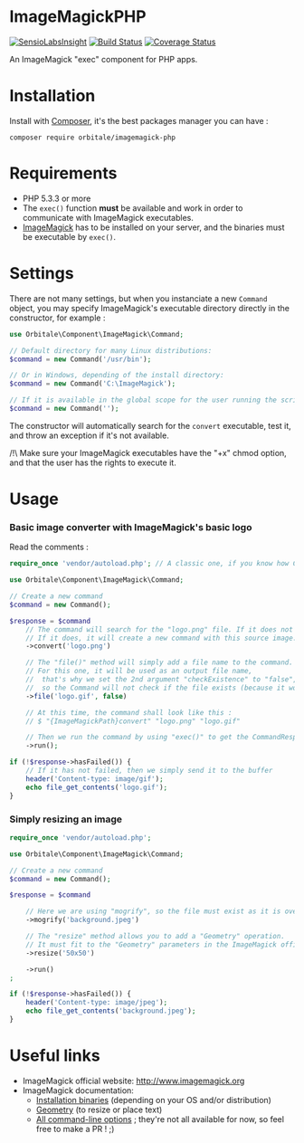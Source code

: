 ImageMagickPHP
===============

[![SensioLabsInsight](https://insight.sensiolabs.com/projects/ff8b439c-772a-495e-9780-4e8e8e451254/mini.png)](https://insight.sensiolabs.com/projects/ff8b439c-772a-495e-9780-4e8e8e451254)
[![Build Status](https://travis-ci.org/Orbitale/ImageMagickPHP.png)](https://travis-ci.org/Orbitale/ImageMagickPHP)
[![Coverage Status](https://coveralls.io/repos/Orbitale/ImageMagickPHP/badge.png)](https://coveralls.io/r/Orbitale/ImageMagickPHP)

An ImageMagick "exec" component for PHP apps.

Installation
===============

Install with [Composer](https://getcomposer.org/), it's the best packages manager you can have :

```shell
composer require orbitale/imagemagick-php
```

Requirements
===============

* PHP 5.3.3 or more
* The `exec()` function **must** be available and work in order to communicate with ImageMagick executables.
* [ImageMagick](http://www.imagemagick.org/) has to be installed on your server, and the binaries must be executable by `exec()`.

Settings
===============

There are not many settings, but when you instanciate a new `Command` object, you may specify ImageMagick's executable directory directly in the constructor, for example :

```php
use Orbitale\Component\ImageMagick\Command;

// Default directory for many Linux distributions:
$command = new Command('/usr/bin');

// Or in Windows, depending of the install directory:
$command = new Command('C:\ImageMagick');

// If it is available in the global scope for the user running the script:
$command = new Command('');
```

The constructor will automatically search for the `convert` executable, test it, and throw an exception if it's not available.

/!\ Make sure your ImageMagick executables have the "+x" chmod option, and that the user has the rights to execute it.

Usage
===============

### Basic image converter with ImageMagick's basic logo

Read the comments :

```php
require_once 'vendor/autoload.php'; // A classic one, if you know how Composer works.

use Orbitale\Component\ImageMagick\Command;

// Create a new command
$command = new Command();

$response = $command
    // The command will search for the "logo.png" file. If it does not exist, it will throw an exception.
    // If it does, it will create a new command with this source image.
    ->convert('logo.png')

    // The "file()" method will simply add a file name to the command.
    // For this one, it will be used as an output file name,
    //  that's why we set the 2nd argument "checkExistence" to "false",
    //  so the Command will not check if the file exists (because it would throw an exception then)
    ->file('logo.gif', false)

    // At this time, the command shall look like this :
    // $ "{ImageMagickPath}convert" "logo.png" "logo.gif"

    // Then we run the command by using "exec()" to get the CommandResponse
    ->run();

if (!$response->hasFailed()) {
    // If it has not failed, then we simply send it to the buffer
    header('Content-type: image/gif');
    echo file_get_contents('logo.gif');
}
```

### Simply resizing an image

```php
require_once 'vendor/autoload.php';

use Orbitale\Component\ImageMagick\Command;

// Create a new command
$command = new Command();

$response = $command

    // Here we are using "mogrify", so the file must exist as it is overwritten (it's basically the difference between "convert" and "mogrify")
    ->mogrify('background.jpeg')

    // The "resize" method allows you to add a "Geometry" operation.
    // It must fit to the "Geometry" parameters in the ImageMagick official documentation (see links below)
    ->resize('50x50')

    ->run()
;

if (!$response->hasFailed()) {
    header('Content-type: image/jpeg');
    echo file_get_contents('background.jpeg');
}
```


Useful links
===============

* ImageMagick official website: http://www.imagemagick.org
* ImageMagick documentation:
    * [Installation binaries](http://www.imagemagick.org/script/binary-releases.php) (depending on your OS and/or distribution)
    * [Geometry](http://www.imagemagick.org/script/command-line-processing.php#geometry) (to resize or place text)
    * [All command-line options](http://www.imagemagick.org/ImageMagick-7.0.0/script/command-line-options.php) ; they're not all available for now, so feel free to make a PR ! ;)
